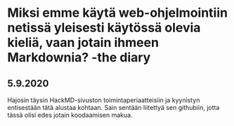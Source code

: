 # Miksi emme käytä web-ohjelmointiin netissä yleisesti käytössä olevia kieliä, vaan jotain ihmeen Markdownia? -the diary

## 5.9.2020

Hajosin täysin HackMD-sivuston toimintaperiaatteisiin ja kyynistyn entisestään tätä alustaa kohtaan. Sain sentään liitettyä sen githubiin, jotta tässä olisi edes jotain koodaamisen makua.